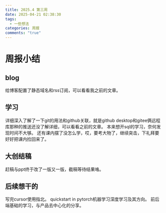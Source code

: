 ```yaml
---
title: 2025.4 第三周
date: 2025-04-21 02:38:30
tags:
  - 一些想法
categories: 周报
comments: "true"
---
```

# 周报小结
## blog
给博客配置了静态域名和rss订阅，可以看看我之前的文章。
## 学习
详细深入了解了一下git的用法和github关联，就是github desktop和gitee俩远程库那种的推送还没了解详细，可以看看之前的文章。
本来想开sql的学习，奈何发现时间不大够。
还有课内摆了没怎么学，哎，要考大物了，继续突击，下礼拜要好好把课内捡回来了。
## 大创结稿
赶稿与ppt终于改了一版又一版，截稿等待结果咯。
## 后续想干的
写完cursor使用指北。
quickstart in pytorch机器学习深度学习及其方向。
前后端基础的学习，与产品去中心化的分享。
